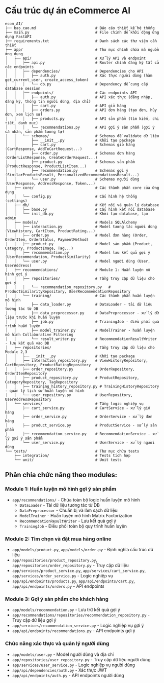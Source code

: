 # Cấu trúc dự án eCommerce AI

```
ecom_AI/
├── bao_cao.md                           # Báo cáo thiết kế hệ thống
├── main.py                              # File chính để khởi động ứng dụng FastAPI
├── requirements.txt                     # Danh sách các thư viện cần thiết
├── app/                                 # Thư mục chính chứa mã nguồn ứng dụng
│   ├── api/                             # Xử lý API và endpoint
│   │   ├── api.py                       # Router chính đăng ký tất cả các endpoints
│   │   ├── dependencies/                # Dependencies cho API
│   │   │   ├── auth.py                  # Xác thực người dùng (hàm get_current_user, create_access_token)
│   │   │   └── db.py                    # Dependency để cung cấp database session
│   │   ├── endpoints/                   # Các endpoints API
│   │   │   ├── auth.py                  # API xác thực (đăng nhập, đăng ký, thông tin người dùng, địa chỉ)
│   │   │   ├── cart.py                  # API giỏ hàng
│   │   │   ├── orders.py                # API đơn hàng (tạo đơn, hủy đơn, xem lịch sử)
│   │   │   ├── products.py              # API sản phẩm (tìm kiếm, chi tiết, danh mục)
│   │   │   └── recommendations.py       # API gợi ý sản phẩm (gợi ý cá nhân, sản phẩm tương tự)
│   │   └── schemas/                     # Schemas để validate dữ liệu
│   │       ├── __init__.py              # Khởi tạo package
│   │       ├── cart.py                  # Schemas giỏ hàng (CartResponse, AddToCartRequest...)
│   │       ├── order.py                 # Schemas đơn hàng (OrderListResponse, CreateOrderRequest...)
│   │       ├── product.py               # Schemas sản phẩm (ProductResponse, ProductListItem...)
│   │       ├── recommendation.py        # Schemas gợi ý (SimilarProductsResult, PersonalizedRecommendationsResult...)
│   │       └── user.py                  # Schemas người dùng (UserResponse, AddressResponse, Token...)
│   ├── core/                            # Các thành phần core của ứng dụng
│   │   └── config.py                    # Cấu hình hệ thống (settings)
│   ├── db/                              # Kết nối và quản lý database
│   │   ├── base.py                      # Cấu hình kết nối database
│   │   └── init_db.py                   # Khởi tạo database, tạo admin
│   ├── models/                          # Models SQLAlchemy
│   │   ├── interaction.py               # Model tương tác người dùng (ViewHistory, CartItem, ProductRating...)
│   │   ├── order.py                     # Model đơn hàng (Order, OrderItem, OrderStatus, PaymentMethod)
│   │   ├── product.py                   # Model sản phẩm (Product, Category, ProductImage, Tag...)
│   │   ├── recommendation.py            # Model lưu kết quả gợi ý (UserRecommendation, ProductSimilarity)
│   │   └── user.py                      # Model người dùng (User, UserAddress)
│   ├── recommendations/                 # Module 1: Huấn luyện mô hình gợi ý
│   │   ├── repositories/                # Tầng truy cập dữ liệu cho gợi ý
│   │   │   └── recommendation_repository.py   # ProductSimilarityRepository, UserRecommendationRepository
│   │   └── training/                    # Các thành phần huấn luyện mô hình
│   │       ├── data_loader.py           # DataLoader - tải dữ liệu tương tác từ DB
│   │       ├── data_preprocessor.py     # DataPreprocessor - xử lý dữ liệu trước khi huấn luyện
│   │       ├── job.py                   # TrainingJob - điều phối quá trình huấn luyện
│   │       ├── model_trainer.py         # ModelTrainer - huấn luyện mô hình Collaborative Filtering
│   │       └── result_writer.py         # RecommendationResultWriter - lưu kết quả vào DB
│   ├── repositories/                    # Tầng truy cập dữ liệu cho Module 2,3
│   │   ├── __init__.py                  # Khởi tạo package
│   │   ├── interaction_repository.py    # ViewHistoryRepository, CartRepository, ProductRatingRepository
│   │   ├── order_repository.py          # OrderRepository, OrderItemRepository
│   │   ├── product_repository.py        # ProductRepository, CategoryRepository, TagRepository
│   │   ├── training_history_repository.py # TrainingHistoryRepository - quản lý lịch sử huấn luyện mô hình
│   │   └── user_repository.py           # UserRepository, UserAddressRepository
│   └── services/                        # Tầng logic nghiệp vụ
│       ├── cart_service.py              # CartService - xử lý giỏ hàng
│       ├── order_service.py             # OrderService - xử lý đơn hàng
│       ├── product_service.py           # ProductService - xử lý sản phẩm
│       ├── recommendation_service.py    # RecommendationService - xử lý gợi ý sản phẩm
│       └── user_service.py              # UserService - xử lý người dùng
└── tests/                               # Thư mục chứa tests
    ├── integration/                     # Tests tích hợp
    └── unit/                            # Unit tests
```

## Phân chia chức năng theo modules:

### Module 1: Huấn luyện mô hình gợi ý sản phẩm

- `app/recommendations/` - Chứa toàn bộ logic huấn luyện mô hình
  - `DataLoader` - Tải dữ liệu tương tác từ DB
  - `DataPreprocessor` - Chuẩn bị và làm sạch dữ liệu
  - `ModelTrainer` - Huấn luyện mô hình Matrix Factorization
  - `RecommendationResultWriter` - Lưu kết quả gợi ý
  - `TrainingJob` - Điều phối toàn bộ quy trình huấn luyện

### Module 2: Tìm chọn và đặt mua hàng online

- `app/models/product.py`, `app/models/order.py` - Định nghĩa cấu trúc dữ liệu
- `app/repositories/product_repository.py`, `app/repositories/order_repository.py` - Truy cập dữ liệu
- `app/services/product_service.py`, `app/services/cart_service.py`, `app/services/order_service.py` - Logic nghiệp vụ
- `app/api/endpoints/products.py`, `app/api/endpoints/cart.py`, `app/api/endpoints/orders.py` - API endpoints

### Module 3: Gợi ý sản phẩm cho khách hàng

- `app/models/recommendation.py` - Lưu trữ kết quả gợi ý
- `app/recommendations/repositories/recommendation_repository.py` - Truy cập dữ liệu gợi ý
- `app/services/recommendation_service.py` - Logic nghiệp vụ gợi ý
- `app/api/endpoints/recommendations.py` - API endpoints gợi ý

### Chức năng xác thực và quản lý người dùng

- `app/models/user.py` - Model người dùng và địa chỉ
- `app/repositories/user_repository.py` - Truy cập dữ liệu người dùng
- `app/services/user_service.py` - Logic nghiệp vụ người dùng
- `app/api/dependencies/auth.py` - Xác thực JWT
- `app/api/endpoints/auth.py` - API endpoints người dùng
